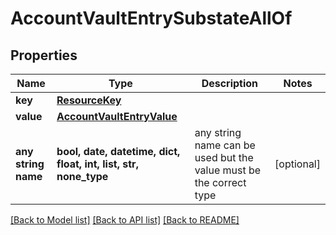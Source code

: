 # AccountVaultEntrySubstateAllOf


## Properties
Name | Type | Description | Notes
------------ | ------------- | ------------- | -------------
**key** | [**ResourceKey**](ResourceKey.md) |  | 
**value** | [**AccountVaultEntryValue**](AccountVaultEntryValue.md) |  | 
**any string name** | **bool, date, datetime, dict, float, int, list, str, none_type** | any string name can be used but the value must be the correct type | [optional]

[[Back to Model list]](../README.md#documentation-for-models) [[Back to API list]](../README.md#documentation-for-api-endpoints) [[Back to README]](../README.md)


